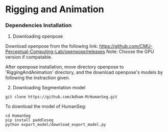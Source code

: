 # Rigging and Animation

### Dependencies Installation

1. Downloading openpose 

Download openpose from the following link: https://github.com/CMU-Perceptual-Computing-Lab/openpose/releases
Note: Choose the GPU version if compatable.

After openpose installation, move directory openpose to 'RiggingAndAnimation' directory, and the download openpose's models by following the instraction given.

2. Downloading Segmentation model

```{sh}
git clone https://github.com/Adham-M/HumanSeg.git
```

To download the model of HumanSeg:
```{sh}
cd HumanSeg
pip install paddleseg
python export_model/download_export_model.py
```
